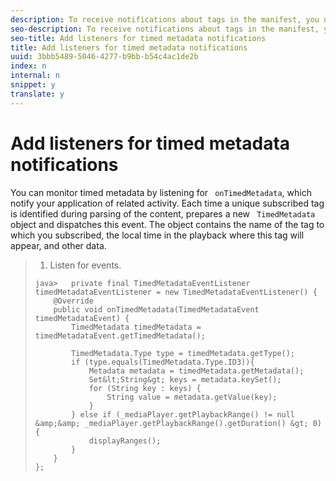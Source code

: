 ```yaml
---
description: To receive notifications about tags in the manifest, you need to implement the appropriate event listeners.
seo-description: To receive notifications about tags in the manifest, you need to implement the appropriate event listeners.
seo-title: Add listeners for timed metadata notifications
title: Add listeners for timed metadata notifications
uuid: 3bbb5489-5046-4277-b9bb-b54c4ac1de2b
index: n
internal: n
snippet: y
translate: y
---
```


# Add listeners for timed metadata notifications

You can monitor timed metadata by listening for ` onTimedMetadata`, which notify your application of related activity. Each time a unique subscribed tag is identified during parsing of the content,  <!-- PH element: phrases/primetime-sdk-name --> prepares a new ` TimedMetadata` object and dispatches this event. The object contains the name of the tag to which you subscribed, the local time in the playback where this tag will appear, and other data. 

>1. Listen for events.
>
>   ```
>   java>   private final TimedMetadataEventListener timedMetadataEventListener = new TimedMetadataEventListener() { 
>       @Override 
>       public void onTimedMetadata(TimedMetadataEvent timedMetadataEvent) { 
>           TimedMetadata timedMetadata = timedMetadataEvent.getTimedMetadata(); 
>    
>           TimedMetadata.Type type = timedMetadata.getType(); 
>           if (type.equals(TimedMetadata.Type.ID3)){ 
>               Metadata metadata = timedMetadata.getMetadata(); 
>               Set&lt;String&gt; keys = metadata.keySet(); 
>               for (String key : keys) { 
>                   String value = metadata.getValue(key); 
>               } 
>           } else if (_mediaPlayer.getPlaybackRange() != null &amp;&amp; _mediaPlayer.getPlaybackRange().getDuration() &gt; 0) { 
>               displayRanges(); 
>           } 
>       } 
>   }; 
>   
>   ```
>
